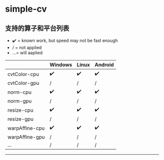 # simple-cv

## 支持的算子和平台列表

- ✔️ = known work, but speed may not be fast enough
- / = not applied
- ...= will aaplied

|                | Windows | Linux | Android |
| -------------- | ------- | ----- | ------- |
| cvtColor-cpu   | ✔️       | ✔️     | ✔️       |
| cvtColor-gpu   | /       | /     | /       |
| norm-cpu       | ✔️       | ✔️     | ✔️       |
| norm-gpu       | /       | /     | /       |
| resize-cpu     | ✔️       | ✔️     | ✔️       |
| resize-gpu     | /       | /     | /       |
| warpAffine-cpu | ✔️       | ✔️     | ✔️       |
| warpAffine-gpu | /       | /     | /       |
| ...            | /       | /     | /       |
---
